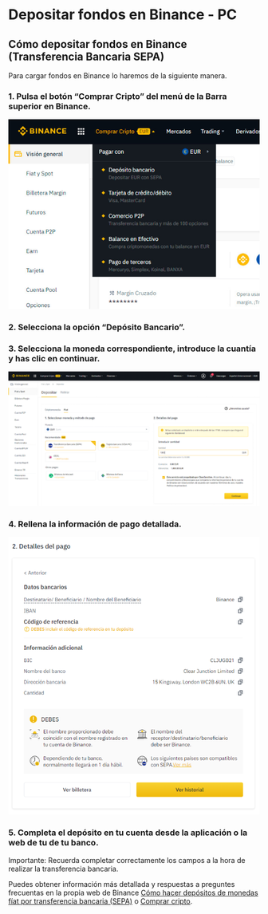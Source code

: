 # Depositar fondos en Binance - PC

## Cómo depositar fondos en Binance \(Transferencia Bancaria SEPA\)

Para cargar fondos en Binance lo haremos de la siguiente manera.



### 1. Pulsa el botón “Comprar Cripto” del menú de la Barra superior en Binance.



![](../../../.gitbook/assets/binance_comprar_cripto.jpg)

### 

### 2. Selecciona la opción “Depósito Bancario”.



### 3. Selecciona la moneda correspondiente, introduce la cuantía y has clic en continuar.



![](../../../.gitbook/assets/8.png)

### 

### 4. Rellena la información de pago detallada.



![](../../../.gitbook/assets/binance_trans_2.png)

### 

### 5. Completa el depósito en tu cuenta desde la aplicación o la web de tu de tu banco.

Importante: Recuerda completar correctamente los campos a la hora de realizar la transferencia bancaria.

Puedes obtener información más detallada y respuestas a preguntes frecuentas en la propia web de Binance [Cómo hacer depósitos de monedas fíat por transferencia bancaria \(SEPA\)](https://www.binance.com/es/support/faq/e117b4c063534e5f93b735b980575000) o [Comprar cripto](https://www.binance.com/es/support/faq/c-66?navId=75).



